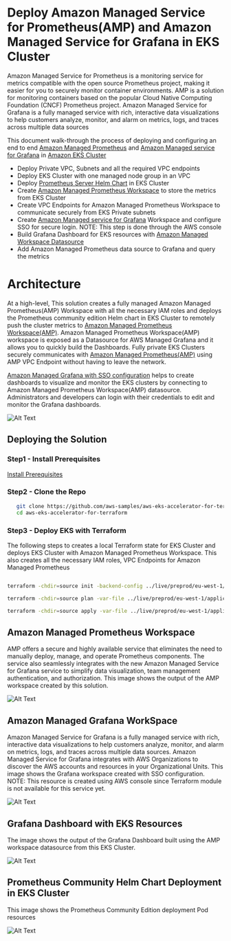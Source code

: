 # Deploy Amazon Managed Service for Prometheus(AMP) and Amazon Managed Service for Grafana in EKS Cluster

Amazon Managed Service for Prometheus is a monitoring service for metrics compatible with the open source Prometheus project, making it easier for you to securely monitor container environments. AMP is a solution for monitoring containers based on the popular Cloud Native Computing Foundation (CNCF) Prometheus project. Amazon Managed Service for Grafana is a fully managed service with rich, interactive data visualizations to help customers analyze, monitor, and alarm on metrics, logs, and traces across multiple data sources

This document walk-through the process of deploying and configuring an end to end [Amazon Managed Prometheus](https://aws.amazon.com/prometheus/) and [Amazon Managed service for Grafana](https://aws.amazon.com/grafana/) in [Amazon EKS Cluster](https://aws.amazon.com/eks/)

   - Deploy Private VPC, Subnets and all the required VPC endpoints
   - Deploy EKS Cluster with one managed node group in an VPC
   - Deploy [Prometheus Server Helm Chart](https://github.com/prometheus-community/helm-charts) in EKS Cluster
   - Create [Amazon Managed Prometheus Workspace](https://aws.amazon.com/prometheus/) to store the metrics from EKS Cluster
   - Create VPC Endpoints for Amazon Managed Prometheus Workspace to communicate securely from EKS Private subnets
   - Create [Amazon Managed service for Grafana](https://aws.amazon.com/grafana/) Workspace and configure SSO for secure login. NOTE: This step is done through the AWS console 
   - Build Grafana Dashboard for EKS resources with [Amazon Managed Workspace Datasource](https://docs.aws.amazon.com/grafana/latest/userguide/prometheus-data-source.html)
   - Add Amazon Managed Prometheus data source to Grafana and query the metrics


# Architecture
At a high-level, This solution creates a fully managed Amazon Managed Prometheus(AMP) Workspace with all the necessary IAM roles and deploys the Prometheus community edition Helm chart in EKS Cluster to remotely push the cluster metrics to [Amazon Managed Prometheus Workspace(AMP)](https://aws.amazon.com/prometheus/). Amazon Managed Prometheus Workspace(AMP) workspace is exposed as a Datasource for AWS Managed Grafana and it allows you to quickly build the Dashboards. Fully private EKS Clusters securely communicates with [Amazon Managed Prometheus(AMP)](https://aws.amazon.com/prometheus/) using AMP VPC Endpoint without having to leave the network. 

[Amazon Managed Grafana with SSO configuration](https://aws.amazon.com/grafana/) helps to create dashboards to visualize and monitor the EKS clusters by connecting to Amazon Managed Prometheus Workspace(AMP) datasource. Administrators and developers can login with their credentials to edit and monitor the Grafana dashboards.

![Alt Text](https://github.com/aws-samples/aws-eks-accelerator-for-terraform/blob/15103e3294cc78af34bc8bd9b5186720065deb5d/images/AWS-AMP-Prometheus-EKS-Design.png "AWS Managed Prometheus and Managed Grafana Architecture") 


## Deploying the Solution

### Step1 - Install Prerequisites 

[Install Prerequisites](https://github.com/aws-samples/aws-eks-accelerator-for-terraform#prerequisites)

### Step2 - Clone the Repo

```bash
   git clone https://github.com/aws-samples/aws-eks-accelerator-for-terraform.git
   cd aws-eks-accelerator-for-terraform
```

### Step3 - Deploy EKS with Terraform

The following steps to creates a local Terraform state for EKS Cluster and deploys EKS Cluster with Amazon Managed Prometheus Workspace. This also creates all the necessary IAM roles, VPC Endpoints for Amazon Managed Prometheus

```bash 

terraform -chdir=source init -backend-config ../live/preprod/eu-west-1/application/dev/backend.conf

terraform -chdir=source plan -var-file ../live/preprod/eu-west-1/application/dev/base.tfvars

terraform -chdir=source apply -var-file ../live/preprod/eu-west-1/application/dev/base.tfvars


```


## Amazon Managed Prometheus Workspace

AMP offers a secure and highly available service that eliminates the need to manually deploy, manage, and operate Prometheus components. The service also seamlessly integrates with the new Amazon Managed Service for Grafana service to simplify data visualization, team management authentication, and authorization. This image shows the output of the AMP workspace created by this solution. 

![Alt Text](https://github.com/aws-samples/aws-eks-accelerator-for-terraform/blob/0432f0afefeb282eb5dc9b4527fc02bef3b53cc5/images/AWS-Managed-Prometheus.png "AWS Managed Prometheus") 

## Amazon Managed Grafana WorkSpace

Amazon Managed Service for Grafana is a fully managed service with rich, interactive data visualizations to help customers analyze, monitor, and alarm on metrics, logs, and traces across multiple data sources. Amazon Managed Service for Grafana integrates with AWS Organizations to discover the AWS accounts and resources in your Organizational Units. This image shows the Grafana workspace created with SSO configuration. 
NOTE: This resource is created using AWS console since Terraform module is not available for this service yet.

![Alt Text](https://github.com/aws-samples/aws-eks-accelerator-for-terraform/blob/0432f0afefeb282eb5dc9b4527fc02bef3b53cc5/images/AWS-Grafana-WorkSpace.png "AWS Managed Service for Grafana") 

## Grafana Dashboard with EKS Resources
The image shows the output of the Grafana Dashboard built using the AMP workspace datasource from this EKS Cluster.

![Alt Text](https://github.com/aws-samples/aws-eks-accelerator-for-terraform/blob/36b535ed1eb220c7dae4cbf6a40c43b6283b87ae/images/AWS-Managed-Grafana.png "AWS Managed Service for Grafana") 

## Prometheus Community Helm Chart Deployment in EKS Cluster

This image shows the Prometheus Community Edition deployment Pod resources

![Alt Text](https://github.com/aws-samples/aws-eks-accelerator-for-terraform/blob/36b535ed1eb220c7dae4cbf6a40c43b6283b87ae/images/EKS-Prometheus-Deployment.png "AWS Prometheus Services") 






